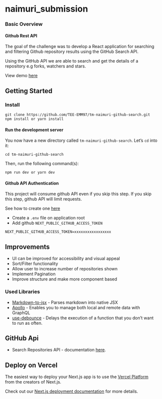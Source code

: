 # naimuri_submission

### **Basic Overview**

#### Github Rest API

The goal of the challenge was to develop a React application for searching and filtering Github repository results using the GitHub Search API. 

Using the GitHub API we are able to search and get the details of a repository e.g forks, watchers and stars.

View demo [here](https://tm-naimuri-github-search.vercel.app/)

## Getting Started

### Install

```
git clone https://github.com/TEE-EMM97/tm-naimuri-github-search.git
npm install or yarn install
```

#### Run the development server

You now have a new directory called `tm-naimuri-github-search`. Let’s `cd` into it:

```
cd tm-naimuri-github-search
```

Then, run the following command(s):

```
npm run dev or yarn dev
```

#### Github API Authentication

This project will consume github API even if you skip this step. If you skip this step, github API will limit requests.

See how to create one [here](https://docs.github.com/en/authentication/keeping-your-account-and-data-secure/creating-a-personal-access-token)

- Create a `.env` file on application root
- Add github `NEXT_PUBLIC_GITHUB_ACCESS_TOKEN`

```
NEXT_PUBLIC_GITHUB_ACCESS_TOKEN=xxxxxxxxxxxxxxxxx
```

## Improvements

- UI can be improved for accessibility and visual appeal 
- Sort/Filter functionality
- Allow user to increase number of repositories shown
- Implement Pagination
- Improve structure and make more component based

### Used Libraries

- [Markdown-to-jsx](https://www.npmjs.com/package/markdown-to-jsx) - Parses markdown into native JSX
- [Apollo](https://www.apollographql.com/docs/) - Enables you to manage both local and remote data with GraphQL
- [use-debounce](https://www.npmjs.com/package/use-debounce) - Delays the execution of a function that you don’t want to run as often.

## GitHub Api

- Search Repositories API - documentation [here](https://docs.github.com/en/rest/search).



## Deploy on Vercel

The easiest way to deploy your Next.js app is to use the [Vercel Platform](https://vercel.com/new?utm_medium=default-template&filter=next.js&utm_source=create-next-app&utm_campaign=create-next-app-readme) from the creators of Next.js.

Check out our [Next.js deployment documentation](https://nextjs.org/docs/deployment) for more details.
